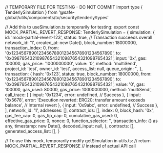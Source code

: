 // TEMPORARY FILE FOR TESTING - DO NOT COMMIT
import type { TenderlySimulation } from '@safe-global/utils/components/tx/security/tenderly/types'

// Add this to useSimulation.ts temporarily for testing:
export const MOCK_PARTIAL_REVERT_RESPONSE: TenderlySimulation = {
  simulation: {
    id: 'mock-partial-revert-123',
    status: true, // Transaction succeeds overall
    network_id: '1',
    created_at: new Date(),
    block_number: 18000000,
    transaction_index: 0,
    from: '0x1234567890123456789012345678901234567890',
    to: '0x0987654321098765432109876543210987654321',
    input: '0x',
    gas: 100000,
    gas_price: '1000000000',
    value: '0',
    method: 'multiSend',
    project_id: 'test',
    owner_id: 'test',
    access_list: null,
    queue_origin: '',
  },
  transaction: {
    hash: '0x123',
    status: true,
    block_number: 18000000,
    from: '0x1234567890123456789012345678901234567890',
    to: '0x0987654321098765432109876543210987654321',
    value: '0',
    gas: 100000,
    gas_used: 80000,
    gas_price: 1000000000,
    method: 'multiSend',
    call_trace: [
      {
        input: '0x1234',
        error: undefined, // Success
      },
      {
        input: '0x5678',
        error: 'Execution reverted: ERC20: transfer amount exceeds balance', // Internal revert
      },
      {
        input: '0x9abc',
        error: undefined, // Success
      },
    ],
    network_id: '1',
    addresses: [],
    contract_ids: [],
    index: 0,
    block_hash: '0x',
    gas_fee_cap: 0,
    gas_tip_cap: 0,
    cumulative_gas_used: 0,
    effective_gas_price: 0,
    nonce: 0,
    function_selector: '',
    transaction_info: {} as any,
    timestamp: new Date(),
    decoded_input: null,
  },
  contracts: [],
  generated_access_list: [],
}

// To use this mock, temporarily modify getSimulation in utils.ts:
// return MOCK_PARTIAL_REVERT_RESPONSE // instead of actual API call
